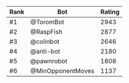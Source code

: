 Rank|Bot|Rating
---|---|---
#1|@ToromBot|2943
#2|@RaspFish|2877
#3|@colinbot|2646
#4|@anti-bot|2180
#5|@pawnrobot|1808
#6|@MinOpponentMoves|1137
